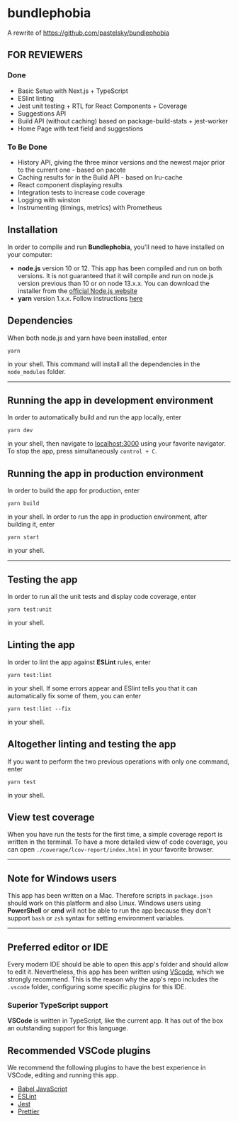 # bundlephobia

A rewrite of https://github.com/pastelsky/bundlephobia

## FOR REVIEWERS

### Done

- Basic Setup with Next.js + TypeScript
- ESlint linting
- Jest unit testing + RTL for React Components + Coverage
- Suggestions API
- Build API (without caching) based on package-build-stats + jest-worker
- Home Page with text field and suggestions

### To Be Done

- History API, giving the three minor versions and the newest major prior to the current one - based on pacote
- Caching results for in the Build API - based on lru-cache
- React component displaying results
- Integration tests to increase code coverage
- Logging with winston
- Instrumenting (timings, metrics) with Prometheus

## Installation

In order to compile and run **Bundlephobia**, you'll need to have installed on your computer:

- **node.js** version 10 or 12. This app has been compiled and run on both versions. It is not guaranteed that it will compile and run on node.js version previous than 10 or on node 13.x.x. You can download the installer from the [official Node.js website](https://nodejs.org/en/)
- **yarn** version 1.x.x. Follow instructions [here](https://classic.yarnpkg.com/en/docs/install#mac-stable)

## Dependencies

When both node.js and yarn have been installed, enter

```
yarn
```

in your shell. This command will install all the dependencies in the `node_modules` folder.

---

## Running the app in development environment

In order to automatically build and run the app locally, enter

```
yarn dev
```

in your shell, then navigate to [localhost:3000](https://localhost:3000/) using your favorite navigator. To stop the app, press simultaneously `control + C`.

## Running the app in production environment

In order to build the app for production, enter

```
yarn build
```

in your shell.
In order to run the app in production environment, after building it, enter

```
yarn start
```

in your shell.

---

## Testing the app

In order to run all the unit tests and display code coverage, enter

```
yarn test:unit
```

in your shell.

## Linting the app

In order to lint the app against **ESLint** rules, enter

```
yarn test:lint
```

in your shell. If some errors appear and ESlint tells you that it can automatically fix some of them, you can enter

```
yarn test:lint --fix
```

in your shell.

## Altogether linting and testing the app

If you want to perform the two previous operations with only one command, enter

```
yarn test
```

in your shell.

## View test coverage

When you have run the tests for the first time, a simple coverage report is written in the terminal. To have a more detailed view of code coverage, you can open `./coverage/lcov-report/index.html` in your favorite browser.

---

## Note for Windows users

This app has been written on a Mac. Therefore scripts in `package.json` should work on this platform and also Linux. Windows users using **PowerShell** or **cmd** will not be able to run the app because they don't support `bash` or `zsh` syntax for setting environment variables.

---

## Preferred editor or IDE

Every modern IDE should be able to open this app's folder and should allow to edit it. Nevertheless, this app has been written using [VScode](https://code.visualstudio.com/), which we strongly recommend. This is the reason why the app's repo includes the `.vscode` folder, configuring some specific plugins for this IDE.

### Superior TypeScript support

**VSCode** is written in TypeScript, like the current app. It has out of the box an outstanding support for this language.

## Recommended VSCode plugins

We recommend the following plugins to have the best experience in VSCode, editing and running this app.

- [Babel JavaScript](https://marketplace.visualstudio.com/items?itemName=mgmcdermott.vscode-language-babel)
- [ESLint](https://marketplace.visualstudio.com/items?itemName=dbaeumer.vscode-eslint)
- [Jest](https://marketplace.visualstudio.com/items?itemName=Orta.vscode-jest)
- [Prettier](https://marketplace.visualstudio.com/items?itemName=esbenp.prettier-vscode)
